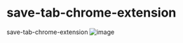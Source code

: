 # save-tab-chrome-extension
save-tab-chrome-extension
![image](https://user-images.githubusercontent.com/81301569/149177702-dde11e68-bc47-4dbf-aa32-2f64086ac653.png)
